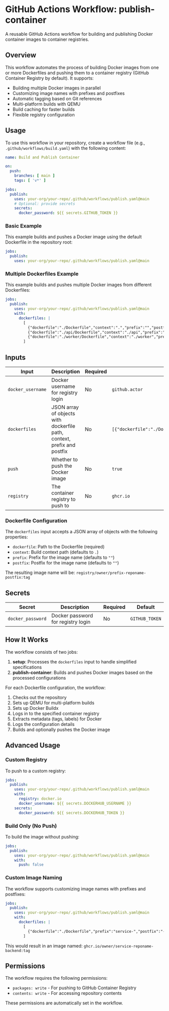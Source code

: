 # GitHub Actions Workflow: publish-container

A reusable GitHub Actions workflow for building and publishing Docker container images to container registries.

## Overview

This workflow automates the process of building Docker images from one or more Dockerfiles and pushing them to a container registry (GitHub Container Registry by default). It supports:

- Building multiple Docker images in parallel
- Customizing image names with prefixes and postfixes
- Automatic tagging based on Git references
- Multi-platform builds with QEMU
- Build caching for faster builds
- Flexible registry configuration

## Usage

To use this workflow in your repository, create a workflow file (e.g., `.github/workflows/build.yaml`) with the following content:

```yaml
name: Build and Publish Container

on:
  push:
    branches: [ main ]
    tags: [ 'v*' ]

jobs:
  publish:
    uses: your-org/your-repo/.github/workflows/publish.yaml@main
    # Optional: provide secrets
    secrets:
      docker_password: ${{ secrets.GITHUB_TOKEN }}
```

### Basic Example

This example builds and pushes a Docker image using the default Dockerfile in the repository root:

```yaml
jobs:
  publish:
    uses: your-org/your-repo/.github/workflows/publish.yaml@main
```

### Multiple Dockerfiles Example

This example builds and pushes multiple Docker images from different Dockerfiles:

```yaml
jobs:
  publish:
    uses: your-org/your-repo/.github/workflows/publish.yaml@main
    with:
      dockerfiles: |
        [
          {"dockerfile":"./Dockerfile","context":".","prefix":"","postfix":""},
          {"dockerfile":"./api/Dockerfile","context":"./api","prefix":"api-","postfix":""},
          {"dockerfile":"./worker/Dockerfile","context":"./worker","prefix":"","postfix":"-worker"}
        ]
```

## Inputs

| Input | Description | Required | Default |
|-------|-------------|----------|---------|
| `docker_username` | Docker username for registry login | No | `github.actor` |
| `dockerfiles` | JSON array of objects with dockerfile path, context, prefix and postfix | No | `[{"dockerfile":"./Dockerfile","context":".","prefix":"","postfix":""}]` |
| `push` | Whether to push the Docker image | No | `true` |
| `registry` | The container registry to push to | No | `ghcr.io` |

### Dockerfile Configuration

The `dockerfiles` input accepts a JSON array of objects with the following properties:

- `dockerfile`: Path to the Dockerfile (required)
- `context`: Build context path (defaults to `.`)
- `prefix`: Prefix for the image name (defaults to `""`)
- `postfix`: Postfix for the image name (defaults to `""`)

The resulting image name will be: `registry/owner/prefix-reponame-postfix:tag`

## Secrets

| Secret | Description | Required | Default |
|--------|-------------|----------|---------|
| `docker_password` | Docker password for registry login | No | `GITHUB_TOKEN` |

## How It Works

The workflow consists of two jobs:

1. **setup**: Processes the `dockerfiles` input to handle simplified specifications
2. **publish-container**: Builds and pushes Docker images based on the processed configurations

For each Dockerfile configuration, the workflow:

1. Checks out the repository
2. Sets up QEMU for multi-platform builds
3. Sets up Docker Buildx
4. Logs in to the specified container registry
5. Extracts metadata (tags, labels) for Docker
6. Logs the configuration details
7. Builds and optionally pushes the Docker image

## Advanced Usage

### Custom Registry

To push to a custom registry:

```yaml
jobs:
  publish:
    uses: your-org/your-repo/.github/workflows/publish.yaml@main
    with:
      registry: docker.io
      docker_username: ${{ secrets.DOCKERHUB_USERNAME }}
    secrets:
      docker_password: ${{ secrets.DOCKERHUB_TOKEN }}
```

### Build Only (No Push)

To build the image without pushing:

```yaml
jobs:
  publish:
    uses: your-org/your-repo/.github/workflows/publish.yaml@main
    with:
      push: false
```

### Custom Image Naming

The workflow supports customizing image names with prefixes and postfixes:

```yaml
jobs:
  publish:
    uses: your-org/your-repo/.github/workflows/publish.yaml@main
    with:
      dockerfiles: |
        [
          {"dockerfile":"./Dockerfile","prefix":"service-","postfix":"-backend"}
        ]
```

This would result in an image named: `ghcr.io/owner/service-reponame-backend:tag`

## Permissions

The workflow requires the following permissions:

- `packages: write` - For pushing to GitHub Container Registry
- `contents: write` - For accessing repository contents

These permissions are automatically set in the workflow.